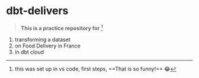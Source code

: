 # dbt-delivers
> **This is a practice repository for** [^1]
1. transforming a dataset 
2. on Food Delivery in France 
3. in dbt cloud



[^1]: this was set up in vs code, first steps, ==That is so funny!== :joy: